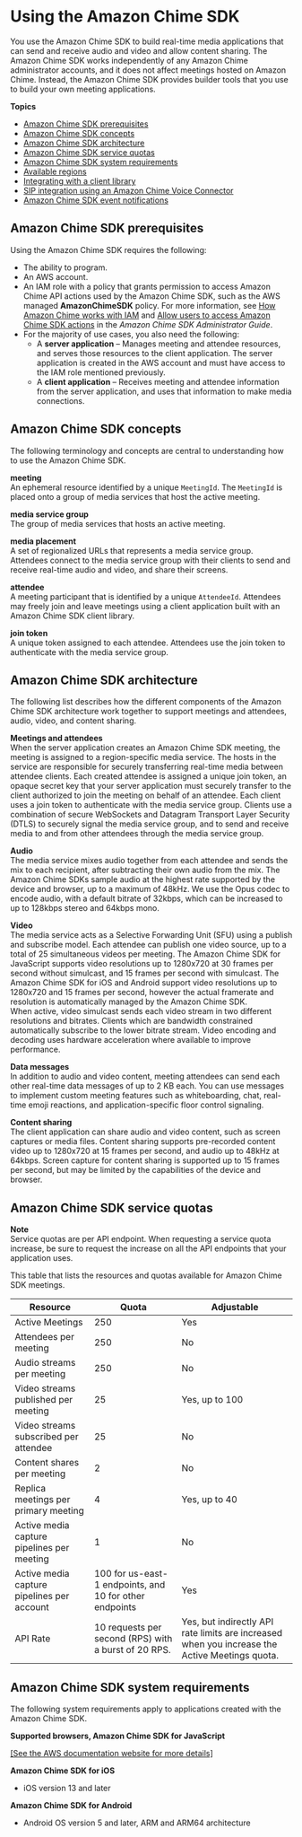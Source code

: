 # Using the Amazon Chime SDK<a name="meetings-sdk"></a>

You use the Amazon Chime SDK to build real\-time media applications that can send and receive audio and video and allow content sharing\. The Amazon Chime SDK works independently of any Amazon Chime administrator accounts, and it does not affect meetings hosted on Amazon Chime\. Instead, the Amazon Chime SDK provides builder tools that you use to build your own meeting applications\.

**Topics**
+ [Amazon Chime SDK prerequisites](#mtg-prereqs)
+ [Amazon Chime SDK concepts](#mtg-glossary)
+ [Amazon Chime SDK architecture](#mtg-arch)
+ [Amazon Chime SDK service quotas](#mtg-limits)
+ [Amazon Chime SDK system requirements](#mtg-browsers)
+ [Available regions](sdk-available-regions.md)
+ [Integrating with a client library](mtgs-sdk-client-lib.md)
+ [SIP integration using an Amazon Chime Voice Connector](mtgs-sdk-cvc.md)
+ [Amazon Chime SDK event notifications](mtgs-sdk-notifications.md)

## Amazon Chime SDK prerequisites<a name="mtg-prereqs"></a>

Using the Amazon Chime SDK requires the following:
+ The ability to program\.
+ An AWS account\.
+ An IAM role with a policy that grants permission to access Amazon Chime API actions used by the Amazon Chime SDK, such as the AWS managed **AmazonChimeSDK** policy\. For more information, see [How Amazon Chime works with IAM](https://docs.aws.amazon.com/chime-sdk/latest/ag/security_iam_service-with-iam.html) and [Allow users to access Amazon Chime SDK actions](https://docs.aws.amazon.com/chime-sdk/latest/ag/security_iam_id-based-policy-examples.html#security_iam_id-based-policy-examples-chime-sdk) in the *Amazon Chime SDK Administrator Guide*\.
+ For the majority of use cases, you also need the following:
  + A **server application** – Manages meeting and attendee resources, and serves those resources to the client application\. The server application is created in the AWS account and must have access to the IAM role mentioned previously\.
  + A **client application** – Receives meeting and attendee information from the server application, and uses that information to make media connections\.

## Amazon Chime SDK concepts<a name="mtg-glossary"></a>

The following terminology and concepts are central to understanding how to use the Amazon Chime SDK\.

**meeting**  
An ephemeral resource identified by a unique `MeetingId`\. The `MeetingId` is placed onto a group of media services that host the active meeting\.

**media service group**  
The group of media services that hosts an active meeting\.

**media placement**  
A set of regionalized URLs that represents a media service group\. Attendees connect to the media service group with their clients to send and receive real\-time audio and video, and share their screens\.

**attendee**  
A meeting participant that is identified by a unique `AttendeeId`\. Attendees may freely join and leave meetings using a client application built with an Amazon Chime SDK client library\.

**join token**  
A unique token assigned to each attendee\. Attendees use the join token to authenticate with the media service group\.

## Amazon Chime SDK architecture<a name="mtg-arch"></a>

The following list describes how the different components of the Amazon Chime SDK architecture work together to support meetings and attendees, audio, video, and content sharing\.

**Meetings and attendees**  
When the server application creates an Amazon Chime SDK meeting, the meeting is assigned to a region\-specific media service\. The hosts in the service are responsible for securely transferring real\-time media between attendee clients\. Each created attendee is assigned a unique join token, an opaque secret key that your server application must securely transfer to the client authorized to join the meeting on behalf of an attendee\. Each client uses a join token to authenticate with the media service group\. Clients use a combination of secure WebSockets and Datagram Transport Layer Security \(DTLS\) to securely signal the media service group, and to send and receive media to and from other attendees through the media service group\.

**Audio**  
The media service mixes audio together from each attendee and sends the mix to each recipient, after subtracting their own audio from the mix\. The Amazon Chime SDKs sample audio at the highest rate supported by the device and browser, up to a maximum of 48kHz\. We use the Opus codec to encode audio, with a default bitrate of 32kbps, which can be increased to up to 128kbps stereo and 64kbps mono\.

**Video**  
The media service acts as a Selective Forwarding Unit \(SFU\) using a publish and subscribe model\. Each attendee can publish one video source, up to a total of 25 simultaneous videos per meeting\. The Amazon Chime SDK for JavaScript supports video resolutions up to 1280x720 at 30 frames per second without simulcast, and 15 frames per second with simulcast\. The Amazon Chime SDK for iOS and Android support video resolutions up to 1280x720 and 15 frames per second, however the actual framerate and resolution is automatically managed by the Amazon Chime SDK\.  
When active, video simulcast sends each video stream in two different resolutions and bitrates\. Clients which are bandwidth constrained automatically subscribe to the lower bitrate stream\. Video encoding and decoding uses hardware acceleration where available to improve performance\.

**Data messages**  
In addition to audio and video content, meeting attendees can send each other real\-time data messages of up to 2 KB each\. You can use messages to implement custom meeting features such as whiteboarding, chat, real\-time emoji reactions, and application\-specific floor control signaling\.

**Content sharing**  
The client application can share audio and video content, such as screen captures or media files\. Content sharing supports pre\-recorded content video up to 1280x720 at 15 frames per second, and audio up to 48kHz at 64kbps\. Screen capture for content sharing is supported up to 15 frames per second, but may be limited by the capabilities of the device and browser\.

## Amazon Chime SDK service quotas<a name="mtg-limits"></a>

**Note**  
Service quotas are per API endpoint\. When requesting a service quota increase, be sure to request the increase on all the API endpoints that your application uses\.

This table that lists the resources and quotas available for Amazon Chime SDK meetings\.


| Resource | Quota | Adjustable | 
| --- | --- | --- | 
|  Active Meetings  |  250  |  Yes  | 
|  Attendees per meeting  |  250  |  No  | 
|  Audio streams per meeting  |  250  |  No  | 
|  Video streams published per meeting  | 25 |  Yes, up to 100   | 
|  Video streams subscribed per attendee  |  25  |  No  | 
|  Content shares per meeting  |  2  |  No  | 
| Replica meetings per primary meeting | 4 | Yes, up to 40 | 
| Active media capture pipelines per meeting | 1 | No | 
| Active media capture pipelines per account | 100 for us\-east\-1 endpoints, and 10 for other endpoints | Yes | 
|  API Rate  |  10 requests per second \(RPS\) with a burst of 20 RPS\.  |  Yes, but indirectly API rate limits are increased when you increase the Active Meetings quota\.  | 

## Amazon Chime SDK system requirements<a name="mtg-browsers"></a>

The following system requirements apply to applications created with the Amazon Chime SDK\.

**Supported browsers, Amazon Chime SDK for JavaScript**

[\[See the AWS documentation website for more details\]](http://docs.aws.amazon.com/chime-sdk/latest/dg/meetings-sdk.html)

**Amazon Chime SDK for iOS**
+ iOS version 13 and later

**Amazon Chime SDK for Android**
+ Android OS version 5 and later, ARM and ARM64 architecture